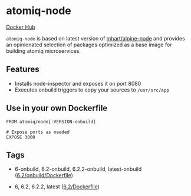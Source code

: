 # atomiq-node

[Docker Hub](https://hub.docker.com/r/atomiq/node/)

`atomiq-node` is based on latest version of [mhart/alpine-node] and provides an
opinionated selection of packages optimized as a base image for building atomiq
microservices.

## Features

 * Installs node-inspector and exposes it on port 8080
 * Executes onbuild triggers to copy your sources to `/usr/src/app`

## Use in your own Dockerfile

    FROM atomiq/node[:VERSION-onbuild]

    # Expose ports as needed
    EXPOSE 3000

## Tags

* 6-onbuild, 6.2-onbuild, 6.2.2-onbuild, latest-onbuild ([6.2/onbuild/Dockerfile](https://github.com/atomiqio/atomiq-node/blob/master/6.2/onbuild/Dockerfile))

* 6, 6.2, 6.2.2, latest ([6.2/Dockerfile](https://github.com/atomiqio/atomiq-node/blob/master/6.2/Dockerfile))


[mhart/alpine-node]:       https://github.com/mhart/alpine-node       "mhart/alpine-node"
